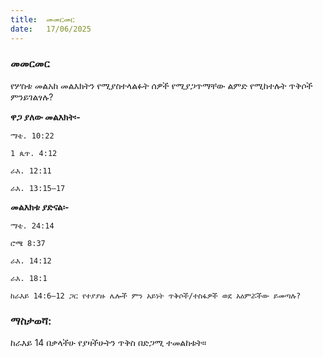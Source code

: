 ```yaml
---
title:  መመርመር
date:   17/06/2025
---
```


### መመርመር

የሦስቱ መልአከ መልእክትን የሚያስተላልፉት ሰዎች የሚያጋጥማቸው ልምድ የሚከተሉት ጥቅሶች ምንይገልፃሉ?

**ዋጋ ያለው መልእክት፡-**

`ማቴ. 10:22`

`1 ጴጥ. 4:12`

`ራእ. 12:11`

`ራእ. 13:15–17`

**መልእክቱ ያድናል፡-**

`ማቴ. 24:14`

`ሮሜ 8:37`

`ራእ. 14:12`

`ራእ. 18:1`

`ከራእይ 14:6–12 ጋር የተያያዙ ሌሎች ምን አይነት ጥቅሶች/ተስፋዎች ወደ አዕምሯችው ይመጣሉ?`

### ማስታወሻ:

ከራእይ 14 በቃላችሁ የያዛችሁትን ጥቅስ በድጋሚ ተመልከቱት።